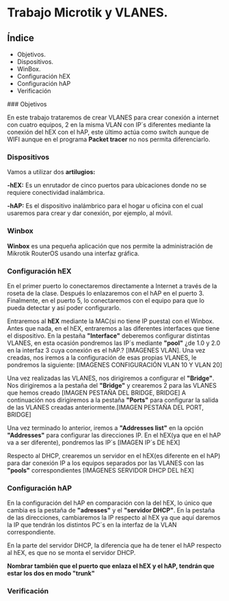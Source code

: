 # Trabajo Microtik y VLANES.

## Índice

<ul>
  
<li type="disc">Objetivos.</li>
  
<li type="disc">Dispositivos.</li>

<li type="disc">WinBox.</li>

<li type="disc">Configuración hEX</li>

<li type="disc">Configuración hAP</li>

<li type="disc">Verificación</li>

</ul>
### Objetivos

En este trabajo trataremos de crear VLANES para crear conexión a internet con cuatro equipos, 2 en la misma VLAN con IP´s diferentes mediante la conexión del hEX con el hAP, este último actúa como switch aunque de WIFI aunque en el programa **Packet tracer** no nos permita diferenciarlo.

### Dispositivos

Vamos a utilizar dos **artilugios:**

**-hEX:** Es un enrutador de cinco puertos para ubicaciones donde no se requiere conectividad inalámbrica.

**-hAP:** Es el dispositivo inalámbrico para el hogar u oficina con el cual usaremos para crear y dar conexión, por ejemplo, al móvil.

### Winbox

**Winbox** es una pequeña aplicación que nos permite la administración de Mikrotik RouterOS usando una interfaz gráfica.

### Configuración hEX
En el primer puerto  lo conectaremos directamente a Internet a través de la roseta de la clase. Después lo enlazaremos con el hAP en el puerto 3. Finalmente, en el puerto 5, lo conectaremos con el equipo para que lo pueda detectar y así poder configurarlo.

Entraremos al **hEX** mediante la MAC(si no tiene IP puesta) con el Winbox.
Antes que nada, en el hEX, entraremos a las diferentes interfaces que tiene el dispositivo. En la pestaña **"Interface"** deberemos configurar distintas VLANES, en esta ocasión pondremos las IP´s mediante **"pool"** ¿de 1.0 y 2.0 en la interfaz 3 cuya conexión es el hAP.? [IMAGENES VLAN].
Una vez creadas, nos iremos a la configuración de esas propias VLANES, le pondremos la siguiente:
[IMAGENES CONFIGURACIÓN VLAN 10 Y VLAN 20]

Una vez realizadas las VLANES, nos dirigiremos a configurar el **"Bridge"**. Nos dirigiremos a la pestaña del **"Bridge"** y crearemos 2 para las VLANES que hemos creado [IMAGEN PESTAÑA DEL BRIDGE, BRIDGE]
A continuación nos dirigiremos a la pestaña **"Ports"** para configurar la salida de las VLANES creadas anteriormente.[IMAGEN PESTAÑA DEL PORT, BRIDGE]

Una vez terminado lo anterior, iremos a **"Addresses list"** en la opción **"Addresses"** para configurar las direcciones IP.
En el hEX(ya que en el hAP va a ser diferente), pondremos las IP´s [IMAGEN IP´s DE hEX]

Respecto al DHCP, crearemos un servidor en el hEX(es diferente en el hAP) para dar conexión IP a los equipos separados por las VLANES con las **"pools"** correspondientes [IMÁGENES SERVIDOR DHCP DEL hEX]   

### Configuración hAP
En la configuración del hAP en comparación con la del hEX, lo único que cambia es la pestaña de **"adresses"** y el **"servidor DHCP"**.
En la pestaña de las direcciones, cambiaremos la IP respecto al hEX ya que aquí daremos la IP que tendrán los distintos PC´s en la interfaz de la VLAN correspondiente.

En la parte del servidor DHCP, la diferencia que ha de tener el hAP respecto al hEX, es que no se monta el servidor DHCP.

**Nombrar también que el puerto que enlaza el hEX y el hAP, tendrán que estar los dos en modo "trunk"**

### Verificación
